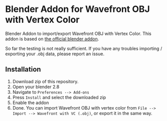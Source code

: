 # Blender Addon for Wavefront OBJ with Vertex Color

Blender Addon to import/export Wavefront OBJ with Vertex Color. This addon is based on [the official blender addon](https://github.com/blender/blender-addons).

So far the testing is not really sufficient. If you have any troubles importing / exporting your .obj data, please report an issue.

## Installation

1. Download zip of this repository.
2. Open your blender 2.8
3. Navigate to `Preferences --> Add-ons`
4. Press `Install` and select the downloaded zip
5. Enable the addon
6. Done. You can import Wavefront OBJ with vertex color from `File --> Import --> Wavefront with VC (.obj)`, or export it in the same way.
